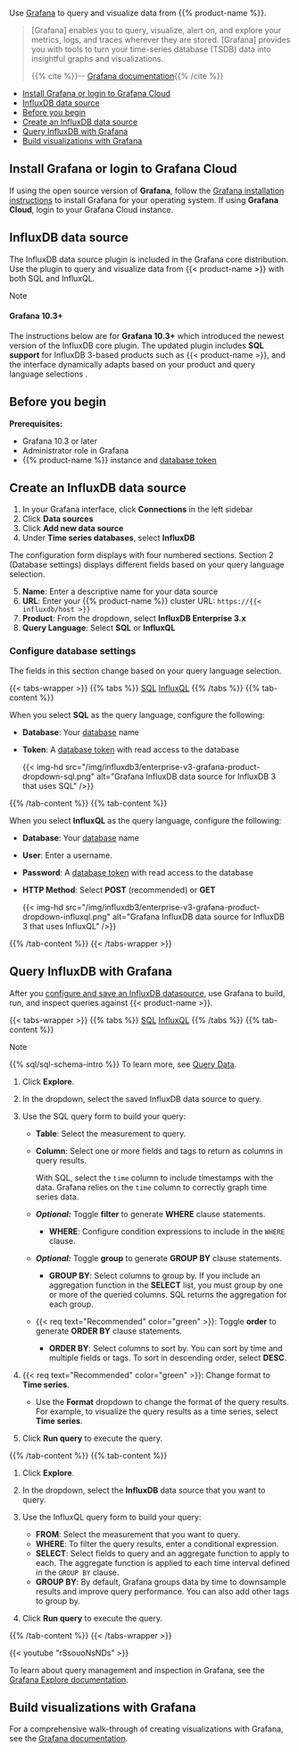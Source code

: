 Use [Grafana](https://grafana.com/) to query and visualize data from 
{{% product-name %}}.

> [Grafana] enables you to query, visualize, alert on, and explore your metrics,
> logs, and traces wherever they are stored.
> [Grafana] provides you with tools to turn your time-series database (TSDB)
> data into insightful graphs and visualizations.
>
> {{% cite %}}-- [Grafana documentation](https://grafana.com/docs/grafana/latest/introduction/){{% /cite %}}

- [Install Grafana or login to Grafana Cloud](#install-grafana-or-login-to-grafana-cloud)
- [InfluxDB data source](#influxdb-data-source)
- [Before you begin](#before-you-begin)
- [Create an InfluxDB data source](#create-an-influxdb-data-source)
- [Query InfluxDB with Grafana](#query-influxdb-with-grafana)
- [Build visualizations with Grafana](#build-visualizations-with-grafana)

## Install Grafana or login to Grafana Cloud

If using the open source version of **Grafana**, follow the
[Grafana installation instructions](https://grafana.com/docs/grafana/latest/setup-grafana/installation/)
to install Grafana for your operating system.
If using **Grafana Cloud**, login to your Grafana Cloud instance.

## InfluxDB data source

The InfluxDB data source plugin is included in the Grafana core distribution.
Use the plugin to query and visualize data from {{< product-name >}} with
both SQL and InfluxQL.

> [!Note]
> #### Grafana 10.3+
>
> The instructions below are for **Grafana 10.3+** which introduced the newest
> version of the InfluxDB core plugin.
> The updated plugin includes **SQL support** for InfluxDB 3-based products such
> as {{< product-name >}}, and the interface dynamically adapts based on your product and query language selections .


## Before you begin

**Prerequisites:**
- Grafana 10.3 or later
- Administrator role in Grafana
- {{% product-name %}} instance and [database token](/influxdb3/version/admin/tokens/#database-tokens)

## Create an InfluxDB data source

1. In your Grafana interface, click **Connections** in the left sidebar
2. Click **Data sources**
3. Click **Add new data source**
4. Under **Time series databases**, select **InfluxDB**

The configuration form displays with four numbered sections. Section 2 (Database settings) displays different fields based on your query language selection.

5. **Name**: Enter a descriptive name for your data source
6. **URL**: Enter your {{% product-name %}} cluster URL: `https://{{< influxdb/host >}}`
7. **Product**: From the dropdown, select **InfluxDB Enterprise 3.x**
8. **Query Language**: Select **SQL** or **InfluxQL**

### Configure database settings

The fields in this section change based on your query language selection.

{{< tabs-wrapper >}}
{{% tabs %}}
[SQL](#)
[InfluxQL](#)
{{% /tabs %}}
{{% tab-content %}}
<!--------------------------------- BEGIN SQL --------------------------------->

When you select **SQL** as the query language, configure the following:

- **Database**: Your [database](/influxdb3/version/admin/databases/) name
- **Token**: A [database token](/influxdb3/version/admin/tokens/#database-tokens) with read access to the database

    {{< img-hd src="/img/influxdb3/enterprise-v3-grafana-product-dropdown-sql.png" alt="Grafana InfluxDB data source for InfluxDB 3 that uses SQL" />}}

<!---------------------------------- END SQL ---------------------------------->
{{% /tab-content %}}
{{% tab-content %}}
<!------------------------------- BEGIN INFLUXQL ------------------------------>

When you select **InfluxQL** as the query language, configure the following:

- **Database**: Your [database](/influxdb3/version/admin/databases/) name
- **User**: Enter a username. 
- **Password**: A [database token](/influxdb3/version/admin/tokens/#database-tokens) with read access to the database
- **HTTP Method**: Select **POST** (recommended) or **GET**

    {{< img-hd src="/img/influxdb3/enterprise-v3-grafana-product-dropdown-influxql.png" alt="Grafana InfluxDB data source for InfluxDB 3 that uses InfluxQL" />}}

<!-------------------------------- END INFLUXQL ------------------------------->
{{% /tab-content %}}
{{< /tabs-wrapper >}}

## Query InfluxDB with Grafana

After you [configure and save an InfluxDB datasource](#create-an-influxdb-data-source),
use Grafana to build, run, and inspect queries against {{< product-name >}}.

{{< tabs-wrapper >}}
{{% tabs %}}
[SQL](#)
[InfluxQL](#)
{{% /tabs %}}
{{% tab-content %}}
<!--------------------------------- BEGIN SQL --------------------------------->

> [!Note]
> {{% sql/sql-schema-intro %}}
> To learn more, see [Query Data](/influxdb3/version/query-data/sql/).

1.  Click **Explore**.
2.  In the dropdown, select the saved InfluxDB data source to query.
3.  Use the SQL query form to build your query:

    - **Table**: Select the measurement to query.
    - **Column**: Select one or more fields and tags to return as columns in query results.
      
      With SQL, select the `time` column to include timestamps with the data.
      Grafana relies on the `time` column to correctly graph time series data.
    
    - _**Optional:**_ Toggle **filter** to generate **WHERE** clause statements.
      - **WHERE**: Configure condition expressions to include in the `WHERE` clause.

    - _**Optional:**_ Toggle **group** to generate **GROUP BY** clause statements.

      - **GROUP BY**: Select columns to group by.
        If you include an aggregation function in the **SELECT** list,
        you must group by one or more of the queried columns.
        SQL returns the aggregation for each group.

    - {{< req text="Recommended" color="green" >}}:
      Toggle **order** to generate **ORDER BY** clause statements.

      - **ORDER BY**: Select columns to sort by.
        You can sort by time and multiple fields or tags.
        To sort in descending order, select **DESC**.

4.  {{< req text="Recommended" color="green" >}}: Change format to **Time series**.

    - Use the **Format** dropdown to change the format of the query results.
      For example, to visualize the query results as a time series, select **Time series**.

5. Click **Run query** to execute the query.

<!---------------------------------- END SQL ---------------------------------->
{{% /tab-content %}}
{{% tab-content %}}
<!------------------------------- BEGIN INFLUXQL ------------------------------>

1.  Click **Explore**.
2.  In the dropdown, select the **InfluxDB** data source that you want to query.
3.  Use the InfluxQL query form to build your query:

    - **FROM**: Select the measurement that you want to query.
    - **WHERE**: To filter the query results, enter a conditional expression.
    - **SELECT**: Select fields to query and an aggregate function to apply to each.
      The aggregate function is applied to each time interval defined in the
      `GROUP BY` clause.
    - **GROUP BY**: By default, Grafana groups data by time to downsample results
      and improve query performance.
      You can also add other tags to group by.
      
4. Click **Run query** to execute the query.

<!-------------------------------- END INFLUXQL ------------------------------->
{{% /tab-content %}}
{{< /tabs-wrapper >}}

{{< youtube "rSsouoNsNDs" >}}

To learn about query management and inspection in Grafana, see the
[Grafana Explore documentation](https://grafana.com/docs/grafana/latest/explore/).

## Build visualizations with Grafana

For a comprehensive walk-through of creating visualizations with
Grafana, see the [Grafana documentation](https://grafana.com/docs/grafana/latest/).
